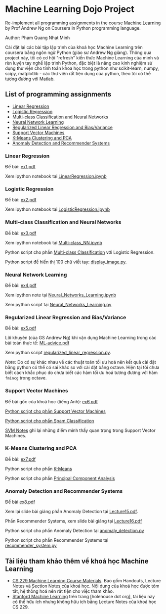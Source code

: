 # Machine Learning Dojo Project

Re-implement all programming assignments in the course [Machine Learning](https://www.coursera.org/learn/machine-learning) by Prof Andrew Ng on Coursera in Python programming language.

Author: Pham Quang Nhat Minh

Cài đặt lại các bài tập lập trình của khoá học Machine Learning trên coursera bằng ngôn ngữ Python (giáo sư Andrew Ng giảng). Thông qua project này, tôi có cơ hội "refresh" kiến thức Machine Learning của mình và rèn luyện tay nghề lập trình Python, đặc biệt là nâng cao kinh nghiệm sử dụng thư viện cho tính toán khoa học trong python như scikit-learn, numpy, scipy, matplotlib - các thư viện rất tiện dụng của python, theo tôi có thể tương đương với Matlab.

## List of programming assignments

- [Linear Regression](https://s3.amazonaws.com/spark-public/ml/exercises/on-demand/machine-learning-ex1.zip)
- [Logistic Regression](http://s3.amazonaws.com/spark-public/ml/exercises/on-demand/machine-learning-ex2.zip)
- [Multi-class Classification and Neural Networks](https://s3.amazonaws.com/spark-public/ml/exercises/on-demand/machine-learning-ex3.zip)
- [Neural Network Learning](https://s3.amazonaws.com/spark-public/ml/exercises/on-demand/machine-learning-ex4.zip)
- [Regularized Linear Regression and Bias/Variance](https://s3.amazonaws.com/spark-public/ml/exercises/on-demand/machine-learning-ex5.zip)
- [Support Vector Machines](https://s3.amazonaws.com/spark-public/ml/exercises/on-demand/machine-learning-ex6.zip)
- [K-Means Clustering and PCA](https://s3.amazonaws.com/spark-public/ml/exercises/on-demand/machine-learning-ex7.zip)
- [Anomaly Detection and Recommender Systems](https://s3.amazonaws.com/spark-public/ml/exercises/on-demand/machine-learning-ex8.zip)

### Linear Regression

Đề bài: [ex1.pdf](https://github.com/minhpqn/Machine-Learning-Dojo/blob/master/code/linear_regression/ex1.pdf)

Xem ipython notebook tại [LinearRegression.ipynb](https://github.com/minhpqn/Machine-Learning-Dojo/blob/master/code/linear_regression/LinearRegression.ipynb)

### Logistic Regression

Đề bài: [ex2.pdf](https://github.com/minhpqn/Machine-Learning-Dojo/blob/master/code/logistic_regression/ex2.pdf)

Xem ipython notebook tại [LogisticRegression.ipynb](https://github.com/minhpqn/Machine-Learning-Dojo/blob/master/code/logistic_regression/LogisticRegression.ipynb)

### Multi-class Classification and Neural Networks

Đề bài: [ex3.pdf](https://github.com/minhpqn/Machine-Learning-Dojo/blob/master/code/multi_class_nn/ex3.pdf) 

Xem ipython notebook tại [Multi-class_NN.ipynb](https://github.com/minhpqn/Machine-Learning-Dojo/blob/master/code/multi_class_nn/Multi-class_NN.ipynb)

Python script cho phần [Multi-class Classification](https://github.com/minhpqn/Machine-Learning-Dojo/blob/master/code/multi_class_nn/multi_class_classification.py) với Logistic Regression.

Python script để hiển thị 100 chữ viết tay: [display_image.py](https://github.com/minhpqn/Machine-Learning-Dojo/blob/master/code/multi_class_nn/display_image.py).

### Neural Network Learning

Đề bài: [ex4.pdf](https://github.com/minhpqn/Machine-Learning-Dojo/blob/master/code/neural_networks_learning/ex4.pdf)

Xem ipython note tại [Neural_Networks_Learning.ipynb](https://github.com/minhpqn/Machine-Learning-Dojo/blob/master/code/neural_networks_learning/Neural_Networks_Learning.ipynb)

Xem python script tại [Neural_Networks_Learning.py](https://github.com/minhpqn/Machine-Learning-Dojo/blob/master/code/neural_networks_learning/Neural_Networks_Learning.py)

### Regularized Linear Regression and Bias/Variance

Đề bài: [ex5.pdf](https://github.com/minhpqn/Machine-Learning-Dojo/blob/master/code/regularized_linear_regression/ex5.pdf)

Lời khuyên (của GS Andrew Ng) khi vận dụng Machine Learning trong các bài toán thực tế: [ML-advice.pdf](https://github.com/minhpqn/Machine-Learning-Dojo/blob/master/docs/ML-advice.pdf)

Xem python script [regularized_linear_regression.py](https://github.com/minhpqn/Machine-Learning-Dojo/blob/master/code/regularized_linear_regression/regularized_linear_regression.py).

*Note*: Do có sự khác nhau về các thuật toán tối ưu hoá nên kết quả cài đặt bằng python có thể có sai khác so với cài đặt bằng octave. Hiện tại tôi chưa biết cách khắc phục do chưa biết các hàm tối ưu hoá tương đương với hàm ```fmincg``` trong octave.

### Support Vector Machines

Đề bài gốc của khoá học (tiếng Anh): [ex6.pdf](https://github.com/minhpqn/Machine-Learning-Dojo/blob/master/code/support_vector_machines/ex6.pdf)

[Python script cho phần Support Vector Machines](https://github.com/minhpqn/Machine-Learning-Dojo/blob/master/code/support_vector_machines/support_vector_machines.py)

[Python script cho phần Spam Classification](https://github.com/minhpqn/Machine-Learning-Dojo/blob/master/code/support_vector_machines/spam_classification.py)

[SVM Notes](https://github.com/minhpqn/Machine-Learning-Dojo/blob/master/docs/SVM_Notes.ipynb) ghi lại những điểm mình thấy quan trọng trong Support Vector Machines.

### K-Means Clustering and PCA

Đề bài: [ex7.pdf](https://github.com/minhpqn/Machine-Learning-Dojo/blob/master/code/kmeans_pca/ex7.pdf)

Python script cho phần [K-Means](https://github.com/minhpqn/Machine-Learning-Dojo/blob/master/code/kmeans_pca/kmeans.py)

Python script cho phần [Principal Component Analysis](https://github.com/minhpqn/Machine-Learning-Dojo/blob/master/code/kmeans_pca/PCA.py)

### Anomaly Detection and Recommender Systems

Đề bài [ex8.pdf](https://github.com/minhpqn/Machine-Learning-Dojo/blob/master/code/anomaly_detection_recommender_sys/ex8.pdf)

Xem lại slide bài giảng phần Anomaly Detection tại [Lecture15.pdf](https://github.com/minhpqn/Machine-Learning-Dojo/blob/master/code/anomaly_detection_recommender_sys/Lecture15.pdf).

Phần Recommender Systems, xem slide bài giảng tại [Lecture16.pdf](https://github.com/minhpqn/Machine-Learning-Dojo/blob/master/code/anomaly_detection_recommender_sys/Lecture16.pdf)

Python script cho phần Anomaly Detection tại [anomaly_detection.py](https://github.com/minhpqn/Machine-Learning-Dojo/blob/master/code/anomaly_detection_recommender_sys/anomaly_detection.py)

Python script cho phần Recommender Systems tại [recommender_system.py](https://github.com/minhpqn/Machine-Learning-Dojo/blob/master/code/anomaly_detection_recommender_sys/recommender_system.py)

## Tài liệu tham khảo thêm về khoá học Machine Learning

- [CS 229 Machine Learning Course Materials](http://cs229.stanford.edu/materials.html). Bao gồm Handouts, Lecture Notes và Section Notes của khoá học. Nội dung của khoá học được tóm tắt, hệ thống hoá nên rất tiện cho việc tham khảo.
- [Stanford Machine Learning](http://www.holehouse.org/mlclass/) trên trang [holehouse dot org], tài liệu này có thể hữu ích nhưng không hữu ích bằng Lecture Notes của khoá học CS 229.



